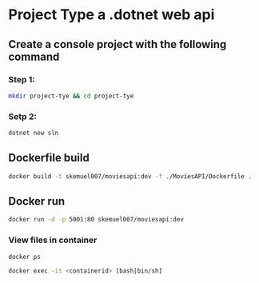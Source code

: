 # Project Type a .dotnet web api

## Create a console project with the following command

### Step 1:

```bash
mkdir project-tye && cd project-tye
```

### Setp 2:

```bash
dotnet new sln
```

## Dockerfile build

```bash
docker build -t skemuel007/moviesapi:dev -f ./MoviesAPI/Dockerfile .
```

## Docker run

```bash
docker run -d -p 5001:80 skemuel007/moviesapi:dev
```

### View files in container

```bash
docker ps 

docker exec -it <containerid> [bash|bin/sh]
```